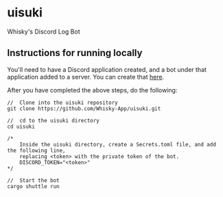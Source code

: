 # uisuki
Whisky's Discord Log Bot

## Instructions for running locally
You'll need to have a Discord application created, and a bot under that application added to a server. You can create that [here](https://discord.com/developers/applications).

After you have completed the above steps, do the following:
```
//  Clone into the uisuki repository
git clone https://github.com/Whisky-App/uisuki.git

//  cd to the uisuki directory
cd uisuki

/* 
    Inside the uisuki directory, create a Secrets.toml file, and add the following line,
    replacing <token> with the private token of the bot.
    DISCORD_TOKEN="<token>"
*/

//  Start the bot
cargo shuttle run
```